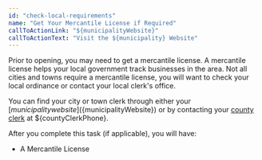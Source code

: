 ```yaml
---
id: "check-local-requirements"
name: "Get Your Mercantile License if Required"
callToActionLink: "${municipalityWebsite}"
callToActionText: "Visit the ${municipality} Website"
---
```

Prior to opening, you may need to get a mercantile license. A mercantile license helps your local government track businesses in the area. Not all cities and towns require a mercantile license, you will want to check your local ordinance or contact your local clerk's office.

You can find your city or town clerk through either your [${municipality} website](${municipalityWebsite}) or by contacting your [county clerk](${countyClerkWebsite}) at ${countyClerkPhone}.

After you complete this task (if applicable), you will have:
- A Mercantile License
